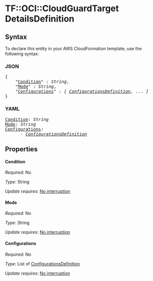# TF::OCI::CloudGuardTarget DetailsDefinition

## Syntax

To declare this entity in your AWS CloudFormation template, use the following syntax:

### JSON

<pre>
{
    "<a href="#condition" title="Condition">Condition</a>" : <i>String</i>,
    "<a href="#mode" title="Mode">Mode</a>" : <i>String</i>,
    "<a href="#configurations" title="Configurations">Configurations</a>" : <i>[ <a href="configurationsdefinition.md">ConfigurationsDefinition</a>, ... ]</i>
}
</pre>

### YAML

<pre>
<a href="#condition" title="Condition">Condition</a>: <i>String</i>
<a href="#mode" title="Mode">Mode</a>: <i>String</i>
<a href="#configurations" title="Configurations">Configurations</a>: <i>
      - <a href="configurationsdefinition.md">ConfigurationsDefinition</a></i>
</pre>

## Properties

#### Condition

_Required_: No

_Type_: String

_Update requires_: [No interruption](https://docs.aws.amazon.com/AWSCloudFormation/latest/UserGuide/using-cfn-updating-stacks-update-behaviors.html#update-no-interrupt)

#### Mode

_Required_: No

_Type_: String

_Update requires_: [No interruption](https://docs.aws.amazon.com/AWSCloudFormation/latest/UserGuide/using-cfn-updating-stacks-update-behaviors.html#update-no-interrupt)

#### Configurations

_Required_: No

_Type_: List of <a href="configurationsdefinition.md">ConfigurationsDefinition</a>

_Update requires_: [No interruption](https://docs.aws.amazon.com/AWSCloudFormation/latest/UserGuide/using-cfn-updating-stacks-update-behaviors.html#update-no-interrupt)

